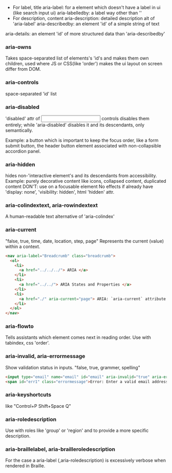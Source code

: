 - For label, title
aria-label: for a element which doesn't have a label in ui (like search input ui)
aria-labelledby: a label way other than '<label>'
- For description, content
aria-description: detailed description alt of 'aria-label'
aria-describedby: an element 'id' of a simple string of text

aria-details: an element 'id' of more structured data than 'aria-describedby'

### aria-owns
Takes space-separated list of elements's 'id's and makes them own children, used where JS or CSS(like 'order') makes the ui layout on screen differ from DOM.

### aria-controls
space-separated 'id' list

### aria-disabled
'disabled' attr of <input> controls disables them entirely; while 'aria-disabled' disables it and its descendants, only semantically.

Example: a button which is important to keep the focus order, like a form submit button, the header button element associated with non-collapsible accordion panel.

### aria-hidden
hides non-'interactive element's and its descendants from accessibility.
Example: purely decorative content like icons, collapsed content, duplicated content
DON'T: use on a focusable element
No effects if already have 'display: none', 'visibility: hidden', html 'hidden' attr.

### aria-colindextext, aria-rowindextext
A human-readable text alternative of 'aria-colindex'

### aria-current
"false, true, time, date, location, step, page"
Represents the current (value) within a context.
```html
<nav aria-label="Breadcrumb" class="breadcrumb">
  <ol>
    <li>
      <a href="../../../"> ARIA </a>
    </li>
    <li>
      <a href="../../"> ARIA States and Properties </a>
    </li>
    <li>
      <a href="./" aria-current="page"> ARIA: `aria-current` attribute </a>
    </li>
  </ol>
</nav>
```

### aria-flowto
Tells assistants which element comes next in reading order.
Use with tabindex, css 'order'.

### aria-invalid, aria-errormessage
Show validation status in inputs.
"false, true, grammer, spelling"

```html
<input type="email" name="email" id="email" aria-invalid="true" aria-errormessage="err1" /> 
<span id="err1" class="errormessage">Error: Enter a valid email address</span>
```

### aria-keyshortcuts
like "Control+P Shift+Space Q"

### aria-roledescription
Use with roles like 'group' or 'region' and to provide a more specific description.

### aria-braillelabel, aria-brailleroledescription
For the case a aria-label (,aria-roledescription) is excessively verbose when rendered in Braille.
